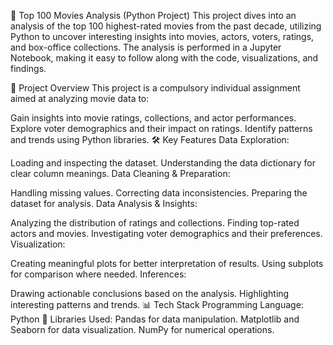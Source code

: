 🎥 Top 100 Movies Analysis (Python Project)
This project dives into an analysis of the top 100 highest-rated movies from the past decade, utilizing Python to uncover interesting insights into movies, actors, voters, ratings, and box-office collections. The analysis is performed in a Jupyter Notebook, making it easy to follow along with the code, visualizations, and findings.

🚀 Project Overview
This project is a compulsory individual assignment aimed at analyzing movie data to:

Gain insights into movie ratings, collections, and actor performances.
Explore voter demographics and their impact on ratings.
Identify patterns and trends using Python libraries.
🛠️ Key Features
Data Exploration:

Loading and inspecting the dataset.
Understanding the data dictionary for clear column meanings.
Data Cleaning & Preparation:

Handling missing values.
Correcting data inconsistencies.
Preparing the dataset for analysis.
Data Analysis & Insights:

Analyzing the distribution of ratings and collections.
Finding top-rated actors and movies.
Investigating voter demographics and their preferences.
Visualization:

Creating meaningful plots for better interpretation of results.
Using subplots for comparison where needed.
Inferences:

Drawing actionable conclusions based on the analysis.
Highlighting interesting patterns and trends.
📊 Tech Stack
Programming Language: Python 🐍
Libraries Used:
Pandas for data manipulation.
Matplotlib and Seaborn for data visualization.
NumPy for numerical operations.
